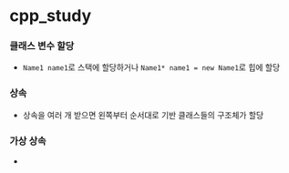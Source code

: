 # cpp_study

### 클래스 변수 할당
- `Name1 name1`로 스택에 할당하거나 `Name1* name1 = new Name1`로 힙에 할당

### 상속
- 상속을 여러 개 받으면 왼쪽부터 순서대로 기반 클래스들의 구조체가 할당

### 가상 상속
- 
